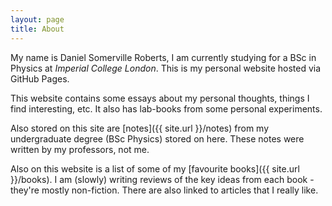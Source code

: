 ```yaml
---
layout: page
title: About
---
```


My name is Daniel Somerville Roberts, I am currently studying for a BSc in Physics at *Imperial College London*. This is my personal website hosted via GitHub Pages.

This website contains some essays about my personal thoughts, things I find interesting, etc. It also has lab-books from some personal experiments.

Also stored on this site are [notes]({{ site.url }}/notes) from my undergraduate degree (BSc Physics) stored on here. These notes were written by my professors, not me.

Also on this website is a list of some of my [favourite books]({{ site.url }}/books). I am (slowly) writing reviews of the key ideas from each book - they're mostly non-fiction. There are also linked to articles that I really like.
